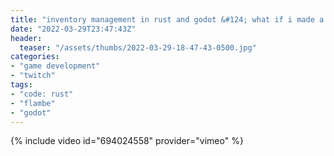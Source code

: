 ```yaml
---
title: "inventory management in rust and godot &#124; what if i made a warehouse &#124; 3 days remain"
date: "2022-03-29T23:47:43Z"
header:
  teaser: "/assets/thumbs/2022-03-29-18-47-43-0500.jpg"
categories:
- "game development"
- "twitch"
tags:
- "code: rust"
- "flambe"
- "godot"
---
```

{% include video id="694024558" provider="vimeo" %}
